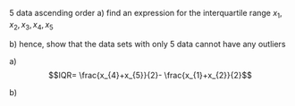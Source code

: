 5 data ascending order 
a) find an expression for the interquartile range
$x_1,x_2,x_3,x_4,x_5$

b) hence, show that the data sets with only 5 data cannot have any outliers






a) 
$$IQR= \frac{x_{4}+x_{5}}{2}- \frac{x_{1}+x_{2}}{2}$$

b) 